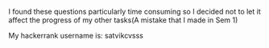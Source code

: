 I found these questions particularly time consuming so I decided not to let it affect the progress of my other tasks(A mistake that I made in Sem 1)

My hackerrank username is: satvikcvsss
